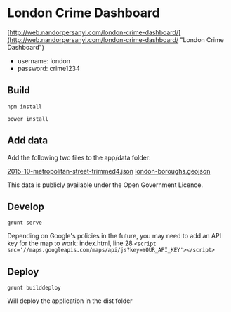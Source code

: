 # London Crime Dashboard

[http://web.nandorpersanyi.com/london-crime-dashboard/](http://web.nandorpersanyi.com/london-crime-dashboard/ "London Crime Dashboard")

- username: london
- password: crime1234

## Build

`npm install`

`bower install`

## Add data

Add the following two files to the app/data folder:

[2015-10-metropolitan-street-trimmed4.json](http://web.nandorpersanyi.com/london-crime-dashboard/data/2015-10-metropolitan-street-trimmed4.json)
[london-boroughs.geojson](http://web.nandorpersanyi.com/london-crime-dashboard/data/london-boroughs.geojson)

This data is publicly available under the Open Government Licence.

## Develop

`grunt serve`

Depending on Google's policies in the future, you may need to add an API key for the map to work:
index.html, line 28
`<script src='//maps.googleapis.com/maps/api/js?key=YOUR_API_KEY'></script>`


## Deploy

`grunt builddeploy`

Will deploy the application in the dist folder